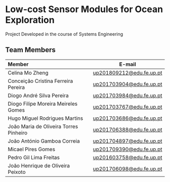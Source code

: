 # Low-cost Sensor Modules for Ocean Exploration
Project Developed in the course of Systems Engineering

## Team Members
| Member                                    | E-mail                   |
| :---                                      |    :----:                |
| Celina Mo Zheng                           | up201809212@edu.fe.up.pt |
| Conceição Cristina Ferreira Pereira       | up201703904@edu.fe.up.pt |
| Diogo André Silva Pereira                 | up201703984@edu.fe.up.pt |
| Diogo Filipe Moreira Meireles Gomes       | up201703767@edu.fe.up.pt |
| Hugo Miguel Rodrigues Martins             | up201703686@edu.fe.up.pt |
| João Maria de Oliveira Torres Pinheiro    | up201706388@edu.fe.up.pt |
| João António Gamboa Correia               | up201704897@edu.fe.up.pt |
| Micael Pires Gomes                        | up201709390@edu.fe.up.pt |
| Pedro Gil Lima Freitas                    | up201603758@edu.fe.up.pt |
| João Henrique de Oliveira Peixoto         | up201706098@edu.fe.up.pt |
